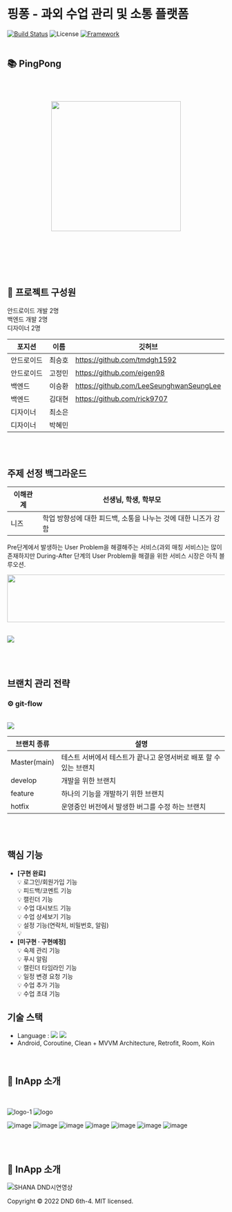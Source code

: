# 핑퐁 - 과외 수업 관리 및 소통 플랫폼

[![Build Status](https://img.shields.io/badge/status-developing-green)](https://github.com/tmdgh1592/Parking-Service)
![License](https://img.shields.io/apm/l/vim-mode?color=yellowgreen)
[![Framework](https://img.shields.io/badge/framework-android-green)](https://developer.android.com/)
<br><br>
## 📚 PingPong
<br><br>
<p align="center">
  <img style="display=inline" src="https://user-images.githubusercontent.com/56534241/155872938-9a66c0fd-3ff7-4257-afb7-b82e5ad870f1.png" width="300" height="300" />
</p><br><br>


<br><br>

## 🏅 프로젝트 구성원

안드로이드 개발 2명 <br> 
백엔드 개발 2명 <br>
디자이너 2명  <br>

|포지션|이름|깃허브|
|----|-----|---|
|안드로이드|최승호|https://github.com/tmdgh1592|
|안드로이드|고정민|https://github.com/eigen98|
|백엔드|이승환|https://github.com/LeeSeunghwanSeungLee|
|백엔드|김대현|https://github.com/rick9707|
|디자이너|최소은||
|디자이너|박혜민||

<br><br>


## 주제 선정 백그라운드
  <p align="center">
  
  | 이해관계 | 선생님,   학생,  학부모 |
| -------- | ---------------------- |
| 니즈  |학업 방향성에 대한 피드백, 소통을 나누는 것에 대한 니즈가 강함    |

  
  Pre단계에서 발생하는 User Problem을 해결해주는 서비스(과외 매칭 서비스)는 많이 존재하지만 During-After 단계의 User Problem을 해결을 위한 서비스 시장은 아직 블루오션.
 
  <img style="display=inline" src="https://user-images.githubusercontent.com/56534241/155872372-6e6fbab4-6e2d-4535-a7b3-e5470b39310d.png" width="610" height="110" />
  </p>
  <br>
    <img style="display=inline" src="https://user-images.githubusercontent.com/56534241/155872470-b25cfada-ed63-4a8f-b88a-d344ec931764.png" />
 
  <br><br>
  
## 브랜치 관리 전략
### ⚙️ git-flow
<br>
<img style="display=inline" src="https://user-images.githubusercontent.com/56534241/155872673-50e038a2-f3d5-421e-9431-d5f8b997ebbb.png" />

<br>

| 브랜치 종류  | 설명                                                         |
| ------------ | ------------------------------------------------------------ |
| Master(main) | 테스트 서버에서 테스트가 끝나고 운영서버로 배포 할 수 있는 브랜치 |
| develop      | 개발을 위한 브랜치                                           |
| feature      | 하나의 기능을 개발하기 위한 브랜치                           |
| hotfix       | 운영중인 버전에서 발생한 버그를 수정 하는 브랜치             |

<br><br>

## 핵심 기능 <br>
  + <strong>[구현 완료]</strong><br>
  💡 로그인/회원가입 기능<br>
  💡 피드백/코멘트 기능<br>
  💡 캘린더 기능<br>
  💡 수업 대시보드 기능<br>
  💡 수업 상세보기 기능<br>
  💡 설정 기능(연락처, 비밀번호, 알림) <br>
  💡 <br>
  + <strong>[미구현 · 구현예정]</strong><br>
  💡 숙제 관리 기능<br>
  💡 푸시 알림<br>
  💡 캘린더 타임라인 기능<br>
  💡 일정 변경 요청 기능<br>
  💡 수업 추가 기능<br>
  💡 수업 초대 기능<br>


## 기술 스택
  + Language : <img src="https://img.shields.io/badge/java-E34F26?style=for-the-badge&logo=java&logoColor=white">
  <img src="https://img.shields.io/badge/kotlin-7F52FF?style=for-the-badge&logo=kotlin&logoColor=white"><br>
  + Android, Coroutine, Clean + MVVM Architecture, Retrofit, Room, Koin</strong>
<br><br><br>


## 📱 InApp 소개
<br>
<p align="center" display="inline">
  
  ![logo-1](https://user-images.githubusercontent.com/68258365/155885005-666c972b-f2c2-4b0d-84c1-1cc140f45594.png)
![logo](https://user-images.githubusercontent.com/68258365/155885011-6e5518e0-0a3b-4040-9d4e-5bbb0dd8f231.png)

  ![image](https://user-images.githubusercontent.com/68258365/155885160-df31de41-d5b5-49aa-93f8-d295df9101db.png)
  ![image](https://user-images.githubusercontent.com/68258365/155885204-0edd3de5-f1b0-4087-8bcb-8ae67b2d6ada.png)
  ![image](https://user-images.githubusercontent.com/68258365/155885235-e37c4e31-96f0-43fb-b4ea-96c53d4e548b.png)
  ![image](https://user-images.githubusercontent.com/68258365/155885283-45106785-2c4f-4821-a69e-e154f17be1ae.png)
  ![image](https://user-images.githubusercontent.com/68258365/155885291-0dc3c7b6-55cf-4bfe-9ef3-ed54db789905.png)
  ![image](https://user-images.githubusercontent.com/68258365/155885308-a4530349-5e9c-4b8d-81f9-af9b4e8aa944.png)
  ![image](https://user-images.githubusercontent.com/68258365/155885322-3a96ac8f-fb9a-4e89-a1a4-0fdc10b342e5.png)
</p><br><br>

## 📱 InApp 소개 

![SHANA DND시연영상](https://user-images.githubusercontent.com/68258365/155885827-7e9e56ab-1ee8-4a1d-8432-55e1cb30bf3b.gif)





Copyright © 2022 DND 6th-4. MIT licensed.
